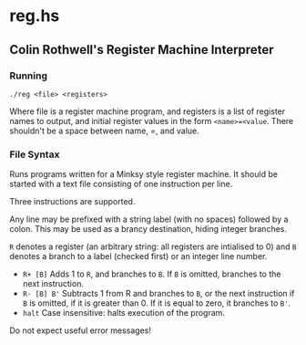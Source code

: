 reg.hs
======

Colin Rothwell's Register Machine Interpreter
---------------------------------------------

### Running

`./reg <file> <registers>`

Where file is a register machine program, and registers is a list of register
names to output, and initial register values in the form `<name>=<value`. There
shouldn't be a space between name, =, and value.

### File Syntax

Runs programs written for a Minksy style register machine. It should be started
with a text file consisting of one instruction per line. 

Three instructions are supported.

Any line may be prefixed with a string label (with no spaces) followed by a
colon. This may be used as a brancy destination, hiding integer branches.

`R` denotes a register (an arbitrary string: all registers are intialised to 0)
and `B` denotes a branch to a label (checked first) or an integer line number.

* `R+ [B]` Adds 1 to `R`, and branches to `B`. If `B` is omitted, branches to
   the next instruction.
* `R- [B] B'` Subtracts 1 from R and branches to `B`, or the next instruction if
  `B` is omitted, if it is greater than 0. If it is equal to zero, it branches
   to `B'`.
*  `halt` Case insensitive: halts execution of the program.

Do not expect useful error messages!
